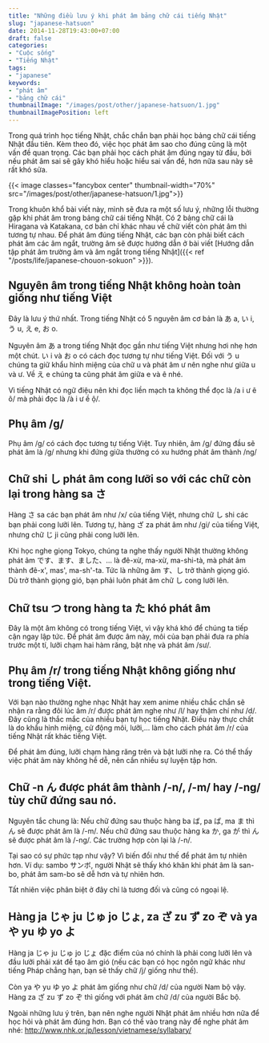```yaml
---
title: "Những điều lưu ý khi phát âm bảng chữ cái tiếng Nhật"
slug: "japanese-hatsuon"
date: 2014-11-28T19:43:00+07:00
draft: false
categories:
- "Cuộc sống"
- "Tiếng Nhật"
tags:
- "japanese"
keywords:
- "phát âm"
- "bảng chữ cái"
thumbnailImage: "/images/post/other/japanese-hatsuon/1.jpg"
thumbnailImagePosition: left
---
```


Trong quá trình học tiếng Nhật, chắc chắn bạn phải học bảng chữ cái tiếng Nhật đầu tiên. Kèm theo đó, việc học phát âm sao cho đúng cũng là một vấn đề quan trọng. Các bạn phải học cách phát âm đúng ngay từ đầu, bởi nếu phát âm sai sẽ gây khó hiểu hoặc hiểu sai vấn đề, hơn nữa sau này sẽ rất khó sửa.

<!--more-->

{{< image classes="fancybox center" thumbnail-width="70%" src="/images/post/other/japanese-hatsuon/1.jpg">}}

Trong khuôn khổ bài viết này, mình sẽ đưa ra một số lưu ý, những lỗi thường gặp khi phát âm trong bảng chữ cái tiếng Nhật. Có 2 bảng chữ cái là Hiragana và Katakana, cơ bản chỉ khác nhau về chữ viết còn phát âm thì tương tự nhau. Để phát âm đúng tiếng Nhật, các bạn còn phải biết cách phát âm các âm ngắt, trường âm sẽ được hướng dẫn ở bài viết [Hướng dẫn tập phát âm trường âm và âm ngắt trong tiếng Nhật]({{< ref "/posts/life/japanese-chouon-sokuon" >}}).

## Nguyên âm trong tiếng Nhật không hoàn toàn giống như tiếng Việt

Đây là lưu ý thứ nhất. Trong tiếng Nhật có 5 nguyên âm cơ bản là あ a, い i, う u, え e, お o.

Nguyên âm あ a trong tiếng Nhật đọc gần như tiếng Việt nhưng hơi nhẹ hơn một chút. い i và お o có cách đọc tương tự như tiếng Việt. Đối với う u chúng ta giữ khẩu hình miệng của chữ u và phát âm ư nên nghe như giữa u và ư. Về え e chúng ta cũng phát âm giữa e và ê nhé.

Vì tiếng Nhật có ngữ điệu nên khi đọc liền mạch ta không thể đọc là /a i ư ê ô/ mà phải đọc là /à i ư ề ộ/.

## Phụ âm /g/

Phụ âm /g/ có cách đọc tương tự tiếng Việt. Tuy nhiên, âm /g/ đứng đầu sẽ phát âm là /g/ nhưng khi đứng giữa thường có xu hướng phát âm thành /ng/

## Chữ shi し phát âm cong lưỡi so với các chữ còn lại trong hàng sa さ 

Hàng さ sa các bạn phát âm như /x/ của tiếng Việt, nhưng chữ し shi các bạn phải cong lưỡi lên.
Tương tự, hàng ざ za phát âm như /gi/ của tiếng Việt, nhưng chữ じ ji cũng phải cong lưỡi lên.

Khi học nghe giọng Tokyo, chúng ta nghe thấy người Nhật thường không phát âm です、ます、ました、… là đê-xừ, ma-xừ, ma-shi-tà, mà phát âm thành đê-x', mas', ma-sh'-ta. Tức là những âm す、し trở thành giọng gió. Dù trở thành giọng gió, bạn phải luôn phát âm chữ し cong lưỡi lên.

## Chữ tsu つ trong hàng ta た khó phát âm

Đây là một âm không có trong tiếng Việt, vì vậy khá khó để chúng ta tiếp cận ngay lập tức. Để phát âm được âm này, môi của bạn phải đưa ra phía trước một tí, lưỡi chạm hai hàm răng, bật nhẹ và phát âm /sư/.

## Phụ âm /r/ trong tiếng Nhật không giống như trong tiếng Việt.

Với bạn nào thường nghe nhạc Nhật hay xem anime nhiều chắc chắn sẽ nhận ra rằng đôi lúc âm /r/ được phát âm nghe như /l/ hay thậm chí như /d/. Đây cũng là thắc mắc của nhiều bạn tự học tiếng Nhật. Điều này thực chất là do khẩu hình miệng, cử động môi, lưỡi,... làm cho cách phát âm /r/ của tiếng Nhật rất khác tiếng Việt.

Để phát âm đúng, lưỡi chạm hàng răng trên và bật lưỡi nhẹ ra. Có thể thấy việc phát âm này không hề dễ, nên cần nhiều sự luyện tập hơn.

## Chữ -n ん được phát âm thành /-n/, /-m/ hay /-ng/ tùy chữ đứng sau nó.

Nguyên tắc chung là: Nếu chữ đứng sau thuộc hàng ba ば, pa ぱ, ma ま thì ん sẽ được phát âm là /-m/. Nếu chữ đứng sau thuộc hàng ka か, ga が thì ん sẽ được phát âm là /-ng/. Các trường hợp còn lại là /-n/.

Tại sao có sự phức tạp như vậy? Vì biến đổi như thế để phát âm tự nhiên hơn. Ví dụ: sambo サンボ, người Nhật sẽ thấy khó khăn khi phát âm là san-bo, phát âm sam-bo sẽ dễ hơn và tự nhiên hơn.

Tất nhiên việc phân biệt ở đây chỉ là tương đối và cũng có ngoại lệ.

## Hàng ja じゃ ju じゅ jo じょ, za ざ zu ず zo ぞ và ya や yu ゆ yo よ

Hàng ja じゃ ju じゅ jo じょ đặc điểm của nó chính là phải cong lưỡi lên và đầu lưỡi phải xát để tạo âm gió (nếu các bạn có học ngôn ngữ khác như tiếng Pháp chẳng hạn, bạn sẽ thấy chữ /j/ giống như thế).

Còn ya や yu ゆ yo よ phát âm giống như chữ /d/ của người Nam bộ vậy. Hàng za ざ zu ず zo ぞ thì giống với phát âm chữ /d/ của người Bắc bộ.

Ngoài những lưu ý trên, bạn nên nghe người Nhật phát âm nhiều hơn nữa để học hỏi và phát âm đúng hơn. Bạn có thể vào trang này để nghe phát âm nhé: http://www.nhk.or.jp/lesson/vietnamese/syllabary/